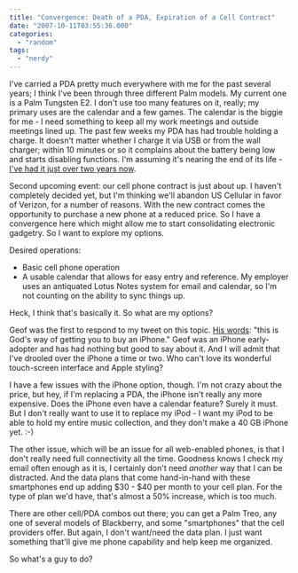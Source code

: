 ```yaml
---
title: "Convergence: Death of a PDA, Expiration of a Cell Contract"
date: "2007-10-11T03:55:36.000"
categories: 
  - "random"
tags: 
  - "nerdy"
---
```


I've carried a PDA pretty much everywhere with me for the past several years; I think I've been through three different Palm models. My current one is a Palm Tungsten E2. I don't use too many features on it, really; my primary uses are the calendar and a few games. The calendar is the biggie for me - I need something to keep all my work meetings and outside meetings lined up. The past few weeks my PDA has had trouble holding a charge. It doesn't matter whether I charge it via USB or from the wall charger; within 10 minutes or so it complains about the battery being low and starts disabling functions. I'm assuming it's nearing the end of its life - [I've had it just over two years now](http://www.chrishubbs.com/2005/09/02/officemax-replacement-watch-day-26/).

Second upcoming event: our cell phone contract is just about up. I haven't completely decided yet, but I'm thinking we'll abandon US Cellular in favor of Verizon, for a number of reasons. With the new contract comes the opportunity to purchase a new phone at a reduced price. So I have a convergence here which might allow me to start consolidating electronic gadgetry. So I want to explore my options.

Desired operations:

- Basic cell phone operation
- A usable calendar that allows for easy entry and reference. My employer uses an antiquated Lotus Notes system for email and calendar, so I'm not counting on the ability to sync things up.

Heck, I think that's basically it. So what are my options?

Geof was the first to respond to my tweet on this topic. [His words](http://twitter.com/gfmorris/statuses/320980982): "this is God's way of getting you to buy an iPhone." Geof was an iPhone early-adopter and has had nothing but good to say about it. And I will admit that I've drooled over the iPhone a time or two. Who can't love its wonderful touch-screen interface and Apple styling?

I have a few issues with the iPhone option, though. I'm not crazy about the price, but hey, if I'm replacing a PDA, the iPhone isn't really any more expensive. Does the iPhone even have a calendar feature? Surely it must. But I don't really want to use it to replace my iPod - I want my iPod to be able to hold my entire music collection, and they don't make a 40 GB iPhone yet. :-)

The other issue, which will be an issue for all web-enabled phones, is that I don't really need full connectivity all the time. Goodness knows I check my email often enough as it is, I certainly don't need _another_ way that I can be distracted. And the data plans that come hand-in-hand with these smartphones end up adding $30 - $40 per month to your cell plan. For the type of plan we'd have, that's almost a 50% increase, which is too much.

There are other cell/PDA combos out there; you can get a Palm Treo, any one of several models of Blackberry, and some "smartphones" that the cell providers offer. But again, I don't want/need the data plan. I just want something that'll give me phone capability and help keep me organized.

So what's a guy to do?
